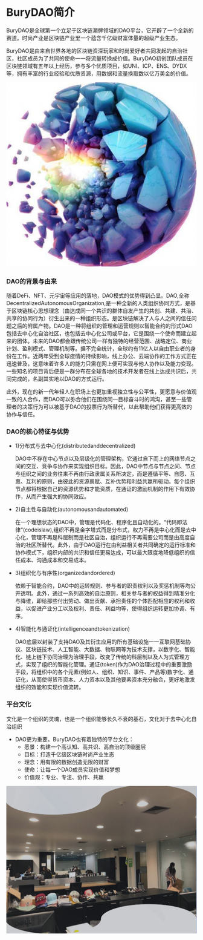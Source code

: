 
# BuryDAO简介

BuryDAO是全球第一个立足于区块链潮牌领域的DAO平台，它开辟了一个全新的赛道。时尚产业是区块链产业里一个蕴含千亿级财富体量的超级产业生态。

BuryDAO是由来自世界各地的区块链资深玩家和时尚爱好者共同发起的自治社区，社区成员为了共同的使命一一将流量转换成价值。BuryDAO初创团队成员在区块链领域有五年以上经历，参与多个优质项目，如UNI、ICP、ENS、DYDX 等，拥有丰富的行业经验和优质资源，用数据和流量换取数以亿万美金的价值。

![](/images/4.png)


### DAO的背景与由来

随着DeFi、NFT、元宇宙等应用的落地，DAO模式的优势得到凸显。DAO,全称DecentralizedAutonomousOrganization,是一种全新的人类组织协同方式，是基于区块链核心思想理念（由达成同一个共识的群体自发产生的共创、共建、共治、共享的协同行为）衍生出来的一种组织形态。是区块链解决了人与人之间的信任问题之后的附属产物。DAO是一种将组织的管理和运营规则以智能合约的形式DAO包括去中心化自治社区，也包括去中心化公司或平台，它是围绕一个使命而建立起来的团体。未来的DAO都会跟传统公司一样有独特的经营范围、战略定位、商业计划、盈利模式、管理机制等。据不完全统计，全球约有11亿人以自由职业者的身份在工作。近两年受到全球疫情的持续影响，线上办公、云端协作的工作方式正在迅速普及，这意味着许多人的能力只需在网上便可实现与他人协作以及能力变现。一些知名的项目背后便是一群分布在全球各地的技术开发者在线上达成共识后，共同完成的，名副其实地以DAO的方式运行。

此外，现在的新一代年轻人在职场上也更加重视独立性与公平性，更愿意与价值观一致的人合作，而DAO可以弥合他们在围绕同一目标奋斗时的鸿沟，甚至一些管理者的决策行为可以被基于DAO的投票行为所替代，以此帮助他们获得更高效的协作与信任。

### DAO的核心特征与优势

* 1)分布式与去中心化(distributedanddecentralized)

    DAO中不存在中心节点以及层级化的管理架构，它通过自下而上的网络节点之间的交互、竞争与协作来实现组织目标。因此，DAO中节点与节点之间、节点与组织之间的业务往来不再由行政隶属关系所决定，而是遵循平等、自愿、互惠、互利的原则，由彼此的资源禀赋、互补优势和利益共赢所驱动。每个组织节点都将根据自己的资源优势和才能资质，在通证的激励机制的作用下有效协作，从而产生强大的协同效应。

* 2)自主性与自动化(autonomousandautomated)

  在一个理想状态的DAO中，管理是代码化、程序化且自动化的。“代码即法律”(codeislaw),组织不再是金字塔式而是分布式，权力不再是中心化而是去中心化，管理不再是科层制而是社区自治，组织运行不再需要公司而是由高度自治的社区所替代。此外，由于DAO运行在由利益相关者共同确定的运行标准和协作模式下，组织内部的共识和信任更易达成，可以最大限度地降低组织的信任成本、沟通成本和交易成本。

* 3)组织化与有序性(organizedandordered)

  依赖于智能合约，DAO中的运转规则、参与者的职责权利以及奖惩机制等均公开透明。此外，通过一系列高效的自治原则，相关参与者的权益得到精准分化与降维，即给那些付出劳动、做出贡献、承担责任的个体匹配相应的权利和收益，以促进产业分工以及权利、责任、利益均等，使得组织运转更加协调、有序。

* 4)智能化与通证化(intelligenceandtokenization)

  DAO底层以封装了支持DAO及其衍生应用的所有基础设施一一互联网基础协议、区块链技术、人工智能、大数据、物联网等为技术支撑，以数字化、智能化、链上链下协同治理为治理手段，改变了传统的科层制以及人为式管理方式，实现了组织的智能化管理。通证(token)作为DAO治理过程中的重要激励手段，将组织中的各个元素(例如人、组织、知识、事件、产品等)数字化、通证化，从而使得货币资本、人力资本以及其他要素资本充分融合，更好地激发组织的效能和实现价值流转。

### 平台文化

文化是一个组织的灵魂，也是一个组织能够长久不衰的基石，文化对于去中心化自治组织

* DAO更为重要。BuryDAO也有着独特的平台文化：
  * 愿景：构建一个高认知、高共识、高自治的顶级圈层
  * 目标：打造千亿级区块链时尚产业生态
  * 理念：用有限的数据创造无限的财富
  * 使命：让每一个DAO成员实现价值和梦想
  * 价值观：专业、专注、协作、共赢

![](/images/5.png)